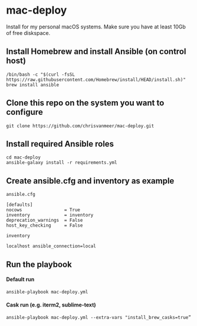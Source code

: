 # mac-deploy

Install for my personal macOS systems.
Make sure you have at least 10Gb of free diskspace.

## Install Homebrew and install Ansible (on control host)

```
/bin/bash -c "$(curl -fsSL https://raw.githubusercontent.com/Homebrew/install/HEAD/install.sh)"
brew install ansible
```

## Clone this repo on the system you want to configure

```
git clone https://github.com/chrisvanmeer/mac-deploy.git
```

## Install required Ansible roles

```
cd mac-deploy
ansible-galaxy install -r requirements.yml
```

## Create ansible.cfg and inventory as example

`ansible.cfg`

```
[defaults]
nocows                = True
inventory             = inventory
deprecation_warnings  = False
host_key_checking     = False
```

`inventory`

```
localhost ansible_connection=local
```

## Run the playbook

#### Default run

```
ansible-playbook mac-deploy.yml
```

#### Cask run (e.g. iterm2, sublime-text)

```
ansible-playbook mac-deploy.yml --extra-vars "install_brew_casks=true”
```
